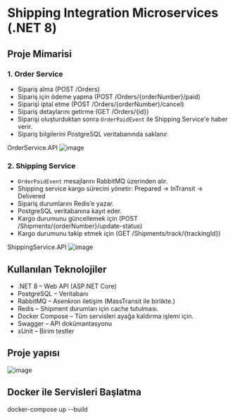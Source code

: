 # Shipping Integration Microservices (.NET 8)
## Proje Mimarisi
### 1. Order Service
- Sipariş alma (POST /Orders)
- Sipariş için ödeme yapma (POST /Orders/{orderNumber}/paid)
- Siparişi iptal etme (POST /Orders/{orderNumber}/cancel)
- Sipariş detaylarını getirme (GET /Orders/{id})
- Siparişi oluşturduktan sonra `OrderPaidEvent` ile Shipping Service'e haber verir.
- Sipariş bilgilerini PostgreSQL veritabanında saklanır.

OrderService.API
![image](https://github.com/user-attachments/assets/aebc628e-225e-4d65-98eb-ddbf611c0c24)

### 2. Shipping Service
- `OrderPaidEvent` mesajlarını RabbitMQ üzerinden alır.
- Shipping service kargo sürecini yönetir: Prepared → InTransit → Delivered
- Sipariş durumlarını Redis’e yazar.
- PostgreSQL veritabanına kayıt eder.
- Kargo durumunu güncellemek için (POST /Shipments/{orderNumber}/update-status)
- Kargo durumunu takip etmek için (GET /Shipments/track/{trackingId})

ShippingService.API
![image](https://github.com/user-attachments/assets/8e3f76ba-4b68-4714-af58-882027c2eddc)


## Kullanılan Teknolojiler
- .NET 8 – Web API (ASP.NET Core)
- PostgreSQL – Veritabanı
- RabbitMQ – Asenkron iletişim (MassTransit ile birlikte.)
- Redis – Shipment durumları için cache tutulması.
- Docker Compose – Tüm servisleri ayağa kaldırma işlemi için.
- Swagger – API dokümantasyonu
- xUnit – Birim testler

## Proje yapısı
![image](https://github.com/user-attachments/assets/49d8f00a-8f84-4e86-a7a7-4fa46ea9c09f)


## Docker ile Servisleri Başlatma
docker-compose up --build
